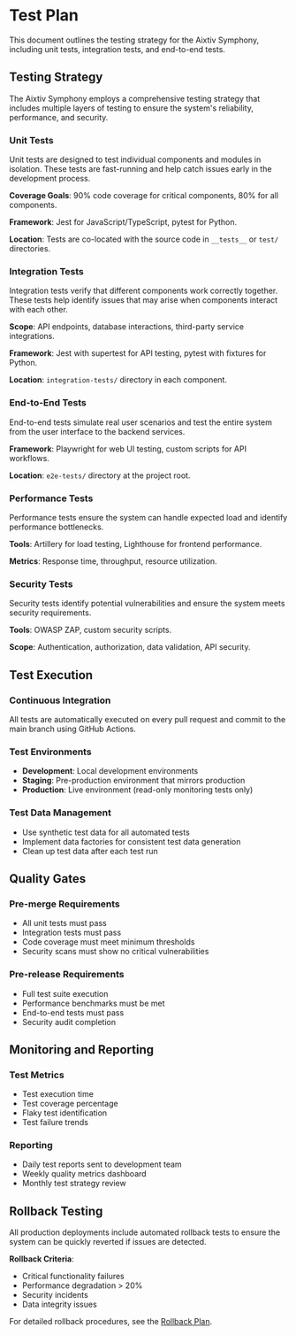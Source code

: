 # Test Plan

This document outlines the testing strategy for the Aixtiv Symphony, including unit tests, integration tests, and end-to-end tests.

## Testing Strategy

The Aixtiv Symphony employs a comprehensive testing strategy that includes multiple layers of testing to ensure the system's reliability, performance, and security.

### Unit Tests

Unit tests are designed to test individual components and modules in isolation. These tests are fast-running and help catch issues early in the development process.

**Coverage Goals**: 90% code coverage for critical components, 80% for all components.

**Framework**: Jest for JavaScript/TypeScript, pytest for Python.

**Location**: Tests are co-located with the source code in `__tests__` or `test/` directories.

### Integration Tests

Integration tests verify that different components work correctly together. These tests help identify issues that may arise when components interact with each other.

**Scope**: API endpoints, database interactions, third-party service integrations.

**Framework**: Jest with supertest for API testing, pytest with fixtures for Python.

**Location**: `integration-tests/` directory in each component.

### End-to-End Tests

End-to-end tests simulate real user scenarios and test the entire system from the user interface to the backend services.

**Framework**: Playwright for web UI testing, custom scripts for API workflows.

**Location**: `e2e-tests/` directory at the project root.

### Performance Tests

Performance tests ensure the system can handle expected load and identify performance bottlenecks.

**Tools**: Artillery for load testing, Lighthouse for frontend performance.

**Metrics**: Response time, throughput, resource utilization.

### Security Tests

Security tests identify potential vulnerabilities and ensure the system meets security requirements.

**Tools**: OWASP ZAP, custom security scripts.

**Scope**: Authentication, authorization, data validation, API security.

## Test Execution

### Continuous Integration

All tests are automatically executed on every pull request and commit to the main branch using GitHub Actions.

### Test Environments

- **Development**: Local development environments
- **Staging**: Pre-production environment that mirrors production
- **Production**: Live environment (read-only monitoring tests only)

### Test Data Management

- Use synthetic test data for all automated tests
- Implement data factories for consistent test data generation
- Clean up test data after each test run

## Quality Gates

### Pre-merge Requirements

- All unit tests must pass
- Integration tests must pass
- Code coverage must meet minimum thresholds
- Security scans must show no critical vulnerabilities

### Pre-release Requirements

- Full test suite execution
- Performance benchmarks must be met
- End-to-end tests must pass
- Security audit completion

## Monitoring and Reporting

### Test Metrics

- Test execution time
- Test coverage percentage
- Flaky test identification
- Test failure trends

### Reporting

- Daily test reports sent to development team
- Weekly quality metrics dashboard
- Monthly test strategy review

## Rollback Testing

All production deployments include automated rollback tests to ensure the system can be quickly reverted if issues are detected.

**Rollback Criteria**:
- Critical functionality failures
- Performance degradation > 20%
- Security incidents
- Data integrity issues

For detailed rollback procedures, see the [Rollback Plan](./rollout_plan.md).
